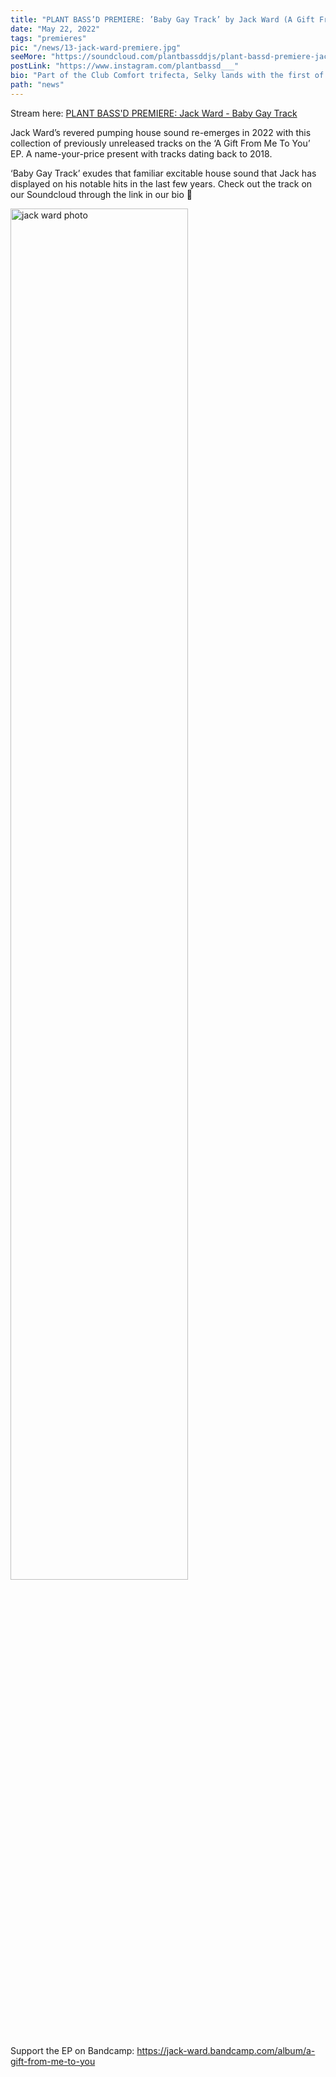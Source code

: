 ```yaml
---
title: "PLANT BASS’D PREMIERE: ’Baby Gay Track’ by Jack Ward (A Gift From Me To You EP)"
date: "May 22, 2022"
tags: "premieres"
pic: "/news/13-jack-ward-premiere.jpg"
seeMore: "https://soundcloud.com/plantbassddjs/plant-bassd-premiere-jack-ward-baby-gay-track"
postLink: "https://www.instagram.com/plantbassd___"
bio: "Part of the Club Comfort trifecta, Selky lands with the first of a new edits series with 'The Bumps'. 4 Baltimore club and breakbeat fusions of classic hits..."
path: "news"
---
```


Stream here: <a href="https://soundcloud.com/plantbassddjs/plant-bassd-premiere-jack-ward-baby-gay-track" rel="noopener noreferrer" target="_blank">PLANT BASS'D PREMIERE: Jack Ward - Baby Gay Track</a>

Jack Ward’s revered pumping house sound re-emerges in 2022 with this collection of previously unreleased tracks on the ‘A Gift From Me To You’ EP. A name-your-price present with tracks dating back to 2018.

‘Baby Gay Track’ exudes that familiar excitable house sound that Jack has displayed on his notable hits in the last few years. Check out the track on our Soundcloud through the link in our bio 🌱

<img src="/news/13-jack.jpg" alt="jack ward photo" width = "75%">

Support the EP on Bandcamp: https://jack-ward.bandcamp.com/album/a-gift-from-me-to-you
